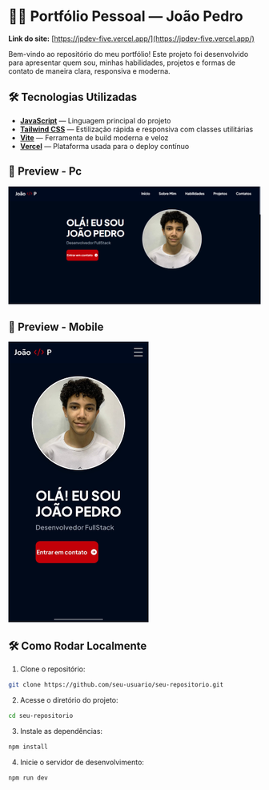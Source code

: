 # 🧑‍💻 Portfólio Pessoal — João Pedro

**Link do site:** [https://jpdev-five.vercel.app/](https://jpdev-five.vercel.app/)

Bem-vindo ao repositório do meu portfólio! Este projeto foi desenvolvido para apresentar quem sou, minhas habilidades, projetos e formas de contato de maneira clara, responsiva e moderna.

## 🛠 Tecnologias Utilizadas
- **[JavaScript](https://developer.mozilla.org/pt-BR/docs/Web/JavaScript)** — Linguagem principal do projeto
- **[Tailwind CSS](https://tailwindcss.com/)** — Estilização rápida e responsiva com classes utilitárias
- **[Vite](https://vitejs.dev/)** — Ferramenta de build moderna e veloz
- **[Vercel](https://vercel.com/)** — Plataforma usada para o deploy contínuo

## 📸 Preview - Pc
![jpdev](Portfólio-Pc.png)

## 📸 Preview - Mobile
<div>
  <img src="Portfólio-Mobile.jpg" width="280" alt="João Pedro - Portfólio">
</div>

## 🛠️ Como Rodar Localmente

1. Clone o repositório:
```bash
git clone https://github.com/seu-usuario/seu-repositorio.git
```

2. Acesse o diretório do projeto:
```bash
cd seu-repositorio
```

3. Instale as dependências:
```bash
npm install
```

4. Inicie o servidor de desenvolvimento:
```bash
npm run dev
```
